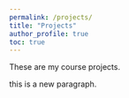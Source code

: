 ```yaml
---
permalink: /projects/
title: "Projects"
author_profile: true
toc: true
---
```

These are my course projects.

this is a new paragraph.
